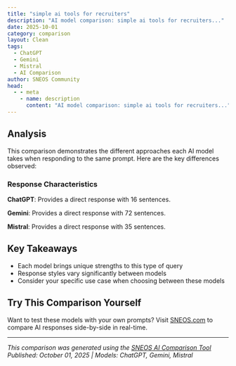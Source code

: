```yaml
---
title: "simple ai tools for recruiters"
description: "AI model comparison: simple ai tools for recruiters..."
date: 2025-10-01
category: comparison
layout: Clean
tags:
  - ChatGPT
  - Gemini
  - Mistral
  - AI Comparison
author: SNEOS Community
head:
  - - meta
    - name: description
      content: "AI model comparison: simple ai tools for recruiters..."
---
```


<ChatComparison
  title="simple ai tools for recruiters"
  prompt="simple ai tools for recruiters"
  :responses='{"ChatGPT": "Certainly! Here are some simple AI tools that recruiters can use to streamline their hiring process:\n\n1. **Chatbots for Candidate Screening**\n - **Example:** Mya, Olivia\n - These AI-powered chatbots can conduct initial candidate screenings by asking basic qualification questions, freeing up recruiters\u2019 time.\n\n2. **Resume Parsing Tools**\n - **Example:** Resume.io, Sovren\n - These tools automatically extract key information from resumes and organize it into searchable databases.\n\n3. **Candidate Matching Platforms**\n - **Example:** HireVue, Pymetrics\n - These platforms use AI to match candidate skills and experience against job requirements to highlight top candidates.\n\n4. **Automated Interview Scheduling**\n - **Example:** Calendly, GoodTime\n - These tools use AI to coordinate calendars, making it easy to schedule interviews without back-and-forth emails.\n\n5. **AI-Powered Job Description Writers**\n - **Example:** Textio\n - Helps write inclusive and effective job descriptions by analyzing language and suggesting improvements.\n\n6. **Background Check Automation**\n - **Example:** Checkr, Sterling\n - AI tools that speed up background checks and verify candidate information efficiently.\n\nThese tools help recruiters save time, reduce bias, and improve the overall hiring experience. If you want recommendations tailored to specific needs, feel free to ask!", "Gemini": "Okay, here are some simple AI tools that recruiters can use to streamline their processes, categorized for clarity:\n\n**1. Sourcing \u0026 Candidate Identification:**\n\n* **LinkedIn Recruiter Lite (with AI enhancements):** While not a dedicated AI tool, LinkedIn Recruiter Lite leverages AI to suggest relevant candidates based on your job descriptions and search criteria. It prioritizes profiles and uses algorithms to improve match accuracy. *Ease of use: High, as it\u0027s integrated into LinkedIn.*\n* **TalentLyft Source (or similar sourcing aggregators):** These tools often include AI-powered features like:\n * **Intelligent search:** Understands context and synonyms in job descriptions to find candidates who might not use the exact keywords.\n * **AI-driven candidate ranking:** Prioritizes candidates who are most likely to be a good fit based on skills, experience, and other factors.\n * **Contact information enrichment:** Automatically finds email addresses and phone numbers for candidates. *Ease of use: Moderate, requires some setup and learning.*\n* **SeekOut:** AI-powered sourcing platform. It can search beyond LinkedIn, aggregating data from various sources. It also helps with diversity sourcing. *Ease of use: Moderate, requires some learning but has good support.*\n\n**2. Screening \u0026 Evaluation:**\n\n* **AI-Powered Resume Scanners/Parsers (e.g., Affinda, HireAbility):** These tools automatically extract information from resumes and structure it into a database. They can also:\n * **Rank candidates:** Based on how well their skills and experience match the job requirements.\n * **Identify missing skills:** Highlight gaps in a candidate\u0027s profile.\n * **Reduce bias:** By focusing on skills and experience rather than subjective factors. *Ease of use: Moderate, requires integration with your ATS.*\n* **Chatbots for Initial Screening (e.g., Paradox, Mya):** These bots can engage with candidates early in the process to:\n * **Answer basic questions about the job and company.**\n * **Collect information about their qualifications and availability.**\n * **Schedule interviews.**\n * **Filter out unqualified candidates.** *Ease of use: Moderate, requires setup and training of the chatbot.*\n* **Video Interviewing Platforms with AI Analysis (e.g., HireVue, VidCruiter):** While these platforms are primarily for video interviews, some offer AI-powered features like:\n * **Automated analysis of candidate responses:** Assesses factors like communication skills, personality traits, and cultural fit. (This is controversial and should be used cautiously and ethically.)\n * **Sentiment analysis:** Identifies the candidate\u0027s emotional state. *Ease of use: Moderate, requires training on the platform\u0027s features.*\n\n**3. Communication \u0026 Automation:**\n\n* **Email Automation Tools (e.g., Mailchimp, HubSpot, Outreach):** These are more general marketing tools, but they can be used for recruitment to:\n * **Send automated follow-up emails to candidates.**\n * **Nurture leads with relevant content.**\n * **Track email engagement.** *Ease of use: Moderate, requires learning the platform and setting up automation workflows.*\n* **Text Messaging Platforms (e.g., TextRecruit, Grayscale):** These platforms allow you to communicate with candidates via text message, which can be more effective than email for certain demographics. AI can be used to:\n * **Automate text message responses.**\n * **Schedule interviews via text.**\n * **Send reminders.** *Ease of use: Moderate, requires learning the platform and setting up workflows.*\n\n**Key Considerations When Choosing AI Tools:**\n\n* **Budget:** AI tools range in price from free to very expensive. Determine your budget before you start shopping.\n* **Ease of Use:** Choose tools that are easy to learn and use, especially if you don\u0027t have a lot of technical expertise.\n* **Integration with your ATS:** Make sure the tool integrates with your existing Applicant Tracking System (ATS) to avoid data silos.\n* **Data Privacy \u0026 Security:** Ensure the tool complies with data privacy regulations like GDPR and CCPA.\n* **Bias Mitigation:** Be aware that AI algorithms can perpetuate biases. Choose tools that actively work to mitigate bias and regularly audit their performance.\n* **Ethical Considerations:** Use AI tools responsibly and ethically. Be transparent with candidates about how AI is being used in the hiring process. Don\u0027t rely solely on AI; human judgment is still essential.\n* **Trial Periods:** Take advantage of free trials or demos to test out the tool before you commit to a subscription.\n\n**Simple Starting Points (for beginners):**\n\n1. **LinkedIn Recruiter Lite:** If you\u0027re already using LinkedIn, this is an easy way to start incorporating AI into your sourcing process.\n2. **A free resume parser:** Many ATS systems include a basic resume parser. Start there.\n3. **Explore chatbot functionality within your ATS (if available):** This might be a simpler entry point than a dedicated chatbot platform.\n\n**Important Note:** AI is constantly evolving. New tools and features are being released all the time. Stay up-to-date on the latest trends and best practices. Be critical of the claims made by AI vendors. Always test and validate the results of AI tools to ensure they are accurate and effective. Remember that AI is a tool to *augment* your recruiting efforts, not to replace them. Human interaction and relationship-building are still crucial.\n", "Mistral": "Certainly! Recruiters can leverage a variety of simple AI tools to streamline their hiring processes, improve efficiency, and make better hiring decisions. Here are some popular and user-friendly AI tools for recruiters:\n\n1. **Applicant Tracking Systems (ATS) with AI**:\n - **Greenhouse**: Offers AI-powered features like automated scheduling, candidate scoring, and predictive analytics.\n - **Lever**: Provides AI-driven insights and automation to help recruiters manage the hiring pipeline more effectively.\n\n2. **AI-Powered Screening Tools**:\n - **HireVue**: Uses AI to analyze video interviews, providing insights into candidates\u0027 communication skills and job fit.\n - **Pymetrics**: Offers AI-driven gamified assessments to evaluate candidates\u0027 cognitive and emotional traits.\n\n3. **Chatbots and Virtual Assistants**:\n - **My Ally**: An AI-powered assistant that helps with scheduling interviews and automating follow-ups.\n - **Paradox.ai**: A conversational AI platform that engages candidates through text messaging, answering questions, and scheduling interviews.\n\n4. **Resume Parsing and Screening**:\n - **Textio**: Uses AI to analyze job descriptions and predict their effectiveness in attracting diverse candidates.\n - **Ideal**: An AI-powered resume screening tool that helps identify top candidates based on job requirements and historical hiring data.\n\n5. **Candidate Sourcing**:\n - **SeekOut**: Uses AI to find and engage with passive candidates across various platforms.\n - **Hiretual**: An AI-driven sourcing tool that helps recruiters find and engage with candidates from multiple sources.\n\n6. **Predictive Analytics**:\n - **Eightfold.ai**: Provides predictive analytics to help recruiters identify the best candidates and predict their future performance.\n - **Phenom People**: Offers AI-driven insights and analytics to optimize the recruitment process.\n\n7. **Diversity and Inclusion Tools**:\n - **Blendoor**: Uses AI to reduce unconscious bias in the hiring process by anonymizing candidate profiles.\n - **GapJumpers**: Provides blind auditions and challenges to evaluate candidates based on their skills rather than their resumes.\n\n8. **Onboarding and Training**:\n - **Enboarder**: An AI-powered onboarding platform that helps new hires get up to speed quickly.\n - **Cornerstone OnDemand**: Offers AI-driven learning and development tools to help new employees integrate smoothly.\n\n9. **Background Checks**:\n - **Checkr**: Uses AI to streamline background checks, ensuring compliance and speeding up the process.\n - **GoodHire**: Provides AI-driven background screening solutions that are fast and accurate.\n\n10. **Employee Engagement and Retention**:\n - **Culture Amp**: Uses AI to gather and analyze employee feedback, helping organizations improve engagement and retention.\n - **15Five**: An AI-powered performance management tool that helps managers stay connected with their teams and identify areas for improvement.\n\nThese tools can significantly enhance the recruitment process by automating repetitive tasks, providing valuable insights, and ensuring a more efficient and effective hiring experience."}' 
  published-date="16:46"
/>

## Analysis

This comparison demonstrates the different approaches each AI model takes when responding to the same prompt. Here are the key differences observed:

### Response Characteristics

**ChatGPT**: Provides a direct response with 16 sentences. 

**Gemini**: Provides a direct response with 72 sentences. 

**Mistral**: Provides a direct response with 35 sentences. 

## Key Takeaways

- Each model brings unique strengths to this type of query
- Response styles vary significantly between models
- Consider your specific use case when choosing between these models

## Try This Comparison Yourself

Want to test these models with your own prompts? Visit [SNEOS.com](https://sneos.com) to compare AI responses side-by-side in real-time.

---

*This comparison was generated using the [SNEOS AI Comparison Tool](https://sneos.com)*
*Published: October 01, 2025 | Models: ChatGPT, Gemini, Mistral*
